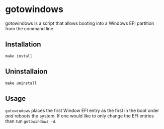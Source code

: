 # gotowindows

gotowindows is a script that allows booting into a Windows EFI partition from the command line.

## Installation

`make install`

## Uninstallaion

`make uninstall`

## Usage

`gotowindows` places the first Window EFI entry as the first in the boot order *and* reboots the system. If one would like to only change the EFI entries than run `gotowindows -d`.
